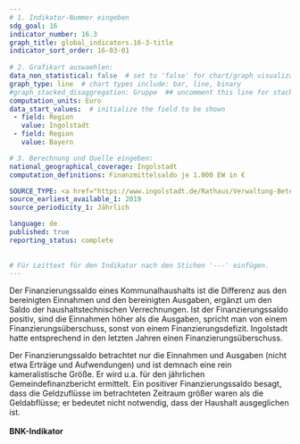 ```yaml
---
# 1. Indikator-Nummer eingeben 
sdg_goal: 16 
indicator_number: 16.3
graph_title: global_indicators.16-3-title
indicator_sort_order: 16-03-01
 
# 2. Grafikart auswaehlen: 
data_non_statistical: false  # set to 'false' for chart/graph visualization 
graph_type: line  # chart types include: bar, line, binary 
#graph_stacked_disaggregation: Gruppe  ## uncomment this line for stacked bars. eplace 'Geschlecht' with the field of aggregation. 
computation_units: Euro
data_start_values:  # initialize the field to be shown  
 - field: Region 
   value: Ingolstadt 
 - field: Region 
   value: Bayern 

# 3. Berechnung und Quelle eingeben: 
national_geographical_coverage: Ingolstadt
computation_definitions: Finanzmittelsaldo je 1.000 EW in €

SOURCE_TYPE: <a href="https://www.ingolstadt.de/Rathaus/Verwaltung-Beteiligung/%C3%84mter-Referate/index.php?object=tx%7C2789.1&ModID=9&FID=465.78.1">Kämmerei der Stadt Ingolstadt</a>  # data source  
source_earliest_available_1: 2019
source_periodicity_1: Jährlich

language: de   
published: true 
reporting_status: complete
 
 
# Für Leittext für den Indikator nach den Stichen '---' einfügen. 
---
```

Der Finanzierungssaldo eines Kommunalhaushalts ist die Differenz aus den bereinigten Einnahmen und den bereinigten Ausgaben, ergänzt um den Saldo der haushaltstechnischen Verrechnungen. Ist der Finanzierungssaldo positiv, sind die Einnahmen höher als die Ausgaben, spricht man von einem Finanzierungsüberschuss, sonst von einem Finanzierungsdefizit. Ingolstadt hatte entsprechend in den letzten Jahren einen Finanzierungsüberschuss.

Der Finanzierungssaldo betrachtet nur die Einnahmen und Ausgaben (nicht etwa Erträge und Aufwendungen) und ist demnach eine rein kameralistische Größe. Er wird u.a. für den jährlichen Gemeindefinanzbericht ermittelt. Ein positiver Finanzierungssaldo besagt, dass die Geldzuflüsse im betrachteten Zeitraum größer waren als die Geldabflüsse; er bedeutet nicht notwendig, dass der Haushalt ausgeglichen ist.<br>
<br>
<b>BNK-Indikator</b>
